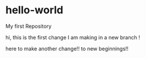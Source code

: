 # hello-world
My first Repository

hi, this is the first change I am making in a new branch !


here to make another change!! to new beginnings!!
